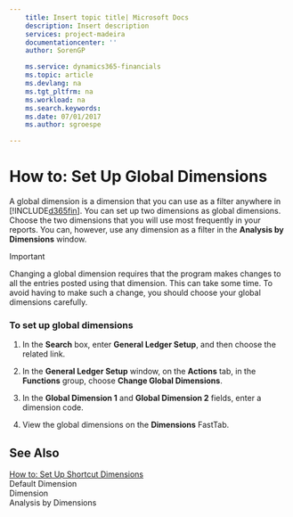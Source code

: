 ```yaml
---
    title: Insert topic title| Microsoft Docs
    description: Insert description
    services: project-madeira
    documentationcenter: ''
    author: SorenGP

    ms.service: dynamics365-financials
    ms.topic: article
    ms.devlang: na
    ms.tgt_pltfrm: na
    ms.workload: na
    ms.search.keywords:
    ms.date: 07/01/2017
    ms.author: sgroespe

---
```

# How to: Set Up Global Dimensions
A global dimension is a dimension that you can use as a filter anywhere in [!INCLUDE[d365fin](includes/d365fin_md.md)]. You can set up two dimensions as global dimensions. Choose the two dimensions that you will use most frequently in your reports. You can, however, use any dimension as a filter in the **Analysis by Dimensions** window.  
  
> [!IMPORTANT]  
>  Changing a global dimension requires that the program makes changes to all the entries posted using that dimension. This can take some time. To avoid having to make such a change, you should choose your global dimensions carefully.  
  
### To set up global dimensions  
  
1.  In the **Search** box, enter **General Ledger Setup**, and then choose the related link.  
  
2.  In the **General Ledger Setup** window, on the **Actions** tab, in the **Functions** group, choose **Change Global Dimensions**.  
  
3.  In the **Global Dimension 1** and **Global Dimension 2** fields, enter a dimension code.  
  
4.  View the global dimensions on the **Dimensions** FastTab.  
  
## See Also  
 [How to: Set Up Shortcut Dimensions](../how-to-set-up-shortcut-dimensions.md)   
 Default Dimension   
 Dimension   
 Analysis by Dimensions